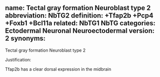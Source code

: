 name: Tectal gray formation Neuroblast type 2
abbreviation: NbTG2
definition: +Tfap2b +Pcp4 +Foxb1 +Bcl11a
related: NbTG1 NbTG
categories: Ectodermal Neuronal Neuroectodermal
version: 2
synonyms:
---

Tectal gray formation Neuroblast type 2

Justification:

Tfap2b has a clear dorsal expression in the midbrain
